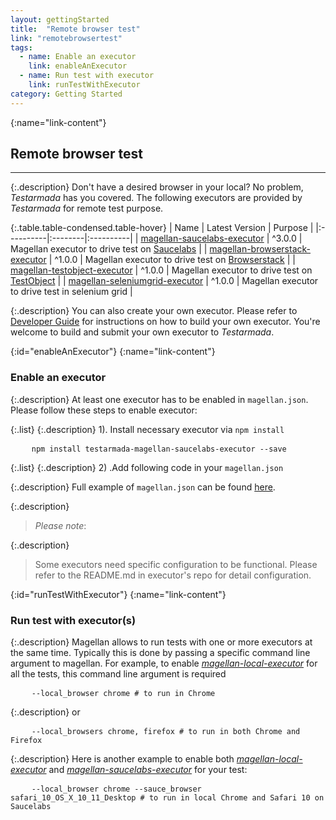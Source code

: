 ```yaml
---
layout: gettingStarted
title:  "Remote browser test"
link: "remotebrowsertest"
tags: 
  - name: Enable an executor
    link: enableAnExecutor
  - name: Run test with executor
    link: runTestWithExecutor
category: Getting Started
---
```


{:name="link-content"}
## Remote browser test
---

{:.description}
Don't have a desired browser in your local? No problem, _Testarmada_ has you covered. The following executors are provided by _Testarmada_ for remote test purpose.

{:.table.table-condensed.table-hover}
| Name | Latest Version | Purpose |
|:----------|:--------|:----------|
| [magellan-saucelabs-executor](https://github.com/TestArmada/magellan-saucelabs-executor) | ^3.0.0 | Magellan executor to drive test on [Saucelabs](https://saucelabs.com/) |
| [magellan-browserstack-executor](https://github.com/TestArmada/magellan-browserstack-executor) | ^1.0.0 | Magellan executor to drive test on [Browserstack](https://www.browserstack.com/) |
| [magellan-testobject-executor](https://github.com/TestArmada/magellan-testobject-executor) | ^1.0.0 | Magellan executor to drive test on [TestObject](https://testobject.com/) |
| [magellan-seleniumgrid-executor](https://github.com/TestArmada/magellan-seleniumgrid-executor) | ^1.0.0 | Magellan executor to drive test in selenium grid |

{:.description}
You can also create your own executor. Please refer to [Developer Guide](#DeveloperGuide) for instructions on how to build your own executor. You're welcome to build and submit your own executor to _Testarmada_. 

{:id="enableAnExecutor"}
{:name="link-content"}
### Enable an executor

{:.description}
At least one executor has to be enabled in `magellan.json`. Please follow these steps to enable executor:

{:.list}
{:.description}
1). Install necessary executor via `npm install`
<pre>
    <code class="code-wrap bash">npm install testarmada-magellan-saucelabs-executor --save</code>
</pre>

{:.list}
{:.description}
2) .Add following code in your `magellan.json`

<code data-gist-id="38099f892a51d1eb34bad4efc710b82b" data-gist-line="1,7,9,11,49"></code>

{:.description}
Full example of `magellan.json` can be found [here](https://gecgithub01.walmart.com/otto/boilerplate-nightwatch-mobile/blob/master/magellan.json).

{:.description}
> _Please note_: 

{:.description}
> Some executors need specific configuration to be functional. Please refer to the README.md in executor's repo for detail configuration.

{:id="runTestWithExecutor"}
{:name="link-content"}
### Run test with executor(s)

{:.description}
Magellan allows to run tests with one or more executors at the same time. Typically this is done by passing a specific command line argument to magellan. For example, to enable _[magellan-local-executor](https://github.com/TestArmada/magellan-local-executor)_ for all the tests, this command line argument is required

<pre>
    <code class="code-wrap bash">--local_browser chrome # to run in Chrome</code>
</pre>

{:.description}
or

<pre>
    <code class="code-wrap bash">--local_browsers chrome, firefox # to run in both Chrome and Firefox</code>
</pre>

{:.description}
Here is another example to enable both _[magellan-local-executor](https://github.com/TestArmada/magellan-local-executor)_ and _[magellan-saucelabs-executor](https://github.com/TestArmada/magellan-saucelabs-executor)_ for your test:

<pre>
    <code class="code-wrap bash">--local_browser chrome --sauce_browser safari_10_OS_X_10_11_Desktop # to run in local Chrome and Safari 10 on Saucelabs</code>
</pre>
